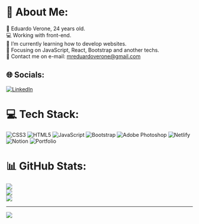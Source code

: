 # 💫 About Me:
🔸 Eduardo Verone, 24 years old.<br>💻 Working with front-end.<br>🌱 I’m currently learning how to develop websites.<br>🔸 Focusing on JavaScript, React, Bootstrap and another techs.<br>📨 Contact me on e-mail: mreduardoverone@gmail.com<br>


## 🌐 Socials:
[![LinkedIn](https://img.shields.io/badge/LinkedIn-%230077B5.svg?logo=linkedin&logoColor=white)](https://linkedin.com/in/eduardo-verone) 

# 💻 Tech Stack:
![CSS3](https://img.shields.io/badge/css3-%231572B6.svg?style=flat&logo=css3&logoColor=white) ![HTML5](https://img.shields.io/badge/html5-%23E34F26.svg?style=flat&logo=html5&logoColor=white) ![JavaScript](https://img.shields.io/badge/javascript-%23323330.svg?style=flat&logo=javascript&logoColor=%23F7DF1E) ![Bootstrap](https://img.shields.io/badge/bootstrap-%23563D7C.svg?style=flat&logo=bootstrap&logoColor=white) ![Adobe Photoshop](https://img.shields.io/badge/adobephotoshop-%2331A8FF.svg?style=flat&logo=adobephotoshop&logoColor=white) ![Netlify](https://img.shields.io/badge/netlify-%23000000.svg?style=flat&logo=netlify&logoColor=#00C7B7) ![Notion](https://img.shields.io/badge/Notion-%23000000.svg?style=flat&logo=notion&logoColor=white) ![Portfolio](https://img.shields.io/badge/Portfolio-%23000000.svg?style=flat&logo=firefox&logoColor=#FF7139)
# 📊 GitHub Stats:
![](https://github-readme-stats.vercel.app/api?username=VERON3W&theme=dark&hide_border=false&include_all_commits=false&count_private=false)<br/>
![](https://github-readme-streak-stats.herokuapp.com/?user=VERON3W&theme=dark&hide_border=false)<br/>
![](https://github-readme-stats.vercel.app/api/top-langs/?username=VERON3W&theme=dark&hide_border=false&include_all_commits=false&count_private=false&layout=compact)

---
[![](https://visitcount.itsvg.in/api?id=VERON3W&icon=5&color=7)](https://visitcount.itsvg.in)

<!-- Proudly created with GPRM ( https://gprm.itsvg.in ) -->
